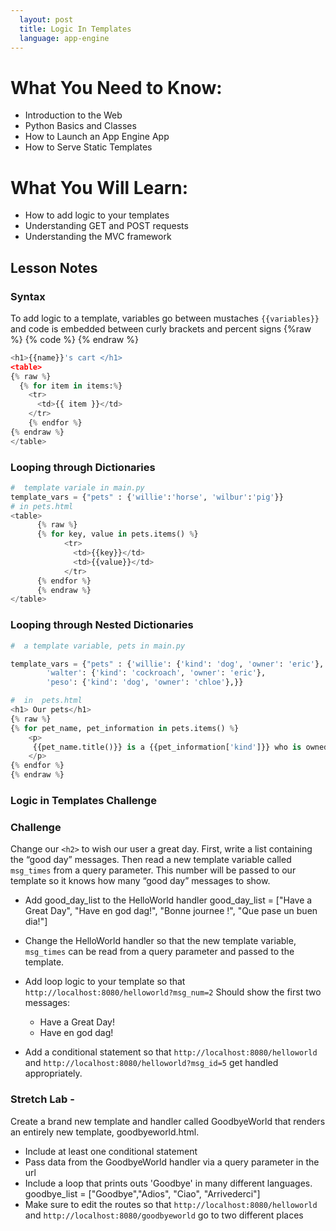 ```yaml
---
  layout: post
  title: Logic In Templates
  language: app-engine
---
```

# What You Need to Know:
+ Introduction to the Web
+ Python Basics and Classes
+ How to Launch an App Engine App
+ How to Serve Static Templates

# What You Will Learn:
+ How to add logic to your templates
+ Understanding GET and POST requests
+ Understanding the MVC framework

##  Lesson Notes
### Syntax
To add logic to a template, variables go between mustaches `{{variables}}` and code is embedded between curly brackets and percent signs {%raw %} {% code %} {% endraw %}
```python
<h1>{{name}}'s cart </h1>
<table>
{% raw %}
  {% for item in items:%}
    <tr>
      <td>{{ item }}</td>
    </tr>
    {% endfor %}
{% endraw %}
</table>
```

###  Looping through Dictionaries
```python
#  template variale in main.py
template_vars = {"pets" : {'willie':'horse', 'wilbur':'pig'}}
# in pets.html
<table>
      {% raw %}
      {% for key, value in pets.items() %}
            <tr>
              <td>{{key}}</td>
              <td>{{value}}</td>
            </tr>
      {% endfor %}
      {% endraw %}
</table>

```
###  Looping through Nested Dictionaries
```python
#  a template variable, pets in main.py

template_vars = {"pets" : {'willie': {'kind': 'dog', 'owner': 'eric'},
        'walter': {'kind': 'cockroach', 'owner': 'eric'},
        'peso': {'kind': 'dog', 'owner': 'chloe'},}}

#  in  pets.html
<h1> Our pets</h1>
{% raw %}
{% for pet_name, pet_information in pets.items() %}
    <p>
     {{pet_name.title()}} is a {{pet_information['kind']}} who is owned by {{pet_information['owner']}}.
    </p>
{% endfor %}
{% endraw %}
```

### Logic in Templates Challenge
### Challenge
Change our `<h2>` to wish our user a great day. First, write a list containing the “good day” messages. Then read a new template variable called `msg_times` from a query parameter. This number will be passed to our template so it knows  how many “good day” messages to show.

* Add good_day_list to the HelloWorld handler
good_day_list = ["Have a Great Day", "Have en god dag!", "Bonne journee !", "Que pase un buen dia!"]

* Change the HelloWorld handler so that the new template variable, `msg_times` can be read from a query parameter and passed to the template.

* Add loop logic to your template so that
`http://localhost:8080/helloworld?msg_num=2`
  Should show the first two messages:
  * Have a Great Day!
  * Have en god dag!

* Add a conditional statement so that
`http://localhost:8080/helloworld`
and
`http://localhost:8080/helloworld?msg_id=5`
get handled appropriately.


###  Stretch Lab -
Create a brand new template and handler called GoodbyeWorld that renders an entirely new template, goodbyeworld.html.
* Include at least one conditional statement
* Pass data from the GoodbyeWorld handler via a query parameter in the url
* Include a loop that prints outs 'Goodbye' in many different languages. goodbye_list = ["Goodbye","Adios", "Ciao", "Arrivederci"]
* Make sure to edit the routes so that
`http://localhost:8080/helloworld`
and
`http://localhost:8080/goodbyeworld`
go to two different places

